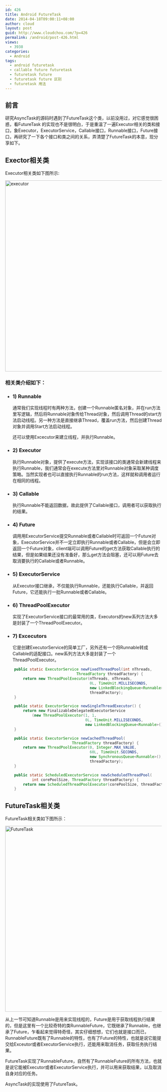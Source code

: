 ```yaml
---
id: 426
title: Android FutureTask
date: 2014-04-18T09:00:11+08:00
author: cloud
layout: post
guid: http://www.cloudchou.com/?p=426
permalink: /android/post-426.html
views:
  - 3938
categories:
  - Android
tags:
  - android futuretask
  - callable future futuretask
  - futuretask future
  - futuretask future 区别
  - futuretask 用法
---
```

## 前言

研究AsyncTask的源码时遇到了FutureTask这个类，以前没用过，对它感觉很困惑，看FutureTask 的实现也不是很明白，于是重温了一遍Executor相关的类和接口，象Executor，ExecutorService，Callable接口，Runnable接口，Future接口，再研究了一下各个接口和类之间的关系，弄清楚了FutureTask的本意，现分享如下。

## Exector相关类

Executor相关类如下图所示:

<a href="http://www.cloudchou.com/wp-content/uploads/2014/04/executor.png" target="_blank"><img src="http://www.cloudchou.com/wp-content/uploads/2014/04/executor.png" alt="executor" width="1008" height="614" class="alignnone size-full wp-image-429" srcset="http://www.cloudchou.com/wp-content/uploads/2014/04/executor.png 1008w, http://www.cloudchou.com/wp-content/uploads/2014/04/executor-300x182.png 300w, http://www.cloudchou.com/wp-content/uploads/2014/04/executor-200x121.png 200w" sizes="(max-width: 1008px) 100vw, 1008px" /></a>

### 相关类介绍如下：

  * ### 1) Runnable
    
    通常我们实现线程时有两种方法，创建一个Runnable匿名对象，并在run方法里写逻辑，然后将Runnable对象传给Thread对象，然后调用Thread的start方法启动线程。另一种方法是直接继承Thread，覆盖run方法，然后创建Thread对象并调用Start方法启动线程。
    
    还可以使用Excecutor来建立线程，并执行Runnable。

  * ### 2) Executor
    
    执行Runnable对象，提供了execute方法，实现该接口的类通常会新建线程来执行Runnable，我们通常会在execute方法里对Runnable对象采取某种调度策略。当然实现者也可以直接执行Runnable的run方法，这样就和调用者运行在相同的线程。

  * ### 3) Callable
    
    执行Runnable不能返回数据，故此提供了Callable接口，调用者可以获取执行的结果。

  * ### 4) Future
    
    调用用ExecutorService提交Runnable或者Callable时可返回一个Future对象，ExecutorService并不一定立即执行Runnable或者Callable，但是会立即返回一个Future对象，client端可以调用Future的get方法获取Callable执行的结果，但是如果结果还没有准备好，那么get方法会阻塞，还可以用Future去取消要执行的Callable或者Runnable。

  * ### 5) ExecutorService
    
    从Executor接口继承，不仅能执行Runnable，还能执行Callable，并返回Future，它还能执行一批Runnable或者Callable。 

  * ### 6) ThreadPoolExecutor
    
    实现了ExecutorService接口的最常用的类，Executors的new系列方法大多是封装了一个ThreadPoolExecutor。

  * ### 7) Excecutors
    
    它是创建ExecutorService的简单工厂，另外还有一个将Runnable转成Callable的适配接口。new系列方法大多是封装了一个ThreadPoolExecutor。

```java
    public static ExecutorService newFixedThreadPool(int nThreads, 
                                ThreadFactory threadFactory) {
        return new ThreadPoolExecutor(nThreads, nThreads,
                                      0L, TimeUnit.MILLISECONDS,
                                      new LinkedBlockingQueue<Runnable>(),
                                      threadFactory);
    }

    public static ExecutorService newSingleThreadExecutor() {
        return new FinalizableDelegatedExecutorService
            (new ThreadPoolExecutor(1, 1,
                                    0L, TimeUnit.MILLISECONDS,
                                    new LinkedBlockingQueue<Runnable>()));
    }

    public static ExecutorService newCachedThreadPool(
                              ThreadFactory threadFactory) {
        return new ThreadPoolExecutor(0, Integer.MAX_VALUE,
                                      60L, TimeUnit.SECONDS,
                                      new SynchronousQueue<Runnable>(),
                                      threadFactory);
    }

    public static ScheduledExecutorService newScheduledThreadPool(
            int corePoolSize, ThreadFactory threadFactory) {
        return new ScheduledThreadPoolExecutor(corePoolSize, threadFactory);
    }
```

## FutureTask相关类

FutureTask相关类如下图所示：

[<img src="http://www.cloudchou.com/wp-content/uploads/2014/04/FutureTask.png" alt="FutureTask" width="724" height="597" class="alignnone size-full wp-image-431" srcset="http://www.cloudchou.com/wp-content/uploads/2014/04/FutureTask.png 724w, http://www.cloudchou.com/wp-content/uploads/2014/04/FutureTask-300x247.png 300w, http://www.cloudchou.com/wp-content/uploads/2014/04/FutureTask-181x150.png 181w" sizes="(max-width: 724px) 100vw, 724px" />](http://www.cloudchou.com/wp-content/uploads/2014/04/FutureTask.png)

从上一节可知道Runnable是用来实现线程的，Future是用于获取线程执行结果的，但是这里有一个比较奇特的类RunnableFuture，它既继承了Runnable，也继承了Future，乍看起来觉得特奇怪，其实仔细想想，它们也就是接口而已，RunnableFuture既有了Runnable的特性，也有了Future的特性，也就是说它能提交给Exceutor或者ExecutorService执行，还能用来取消任务，获取任务执行结果。

FutureTask实现了RunnableFuture，自然有了RunnableFuture的所有方法，也就是说它能被Executor或者ExecutorService执行，并可以用来获取结果，以及取消自身对应的任务。

AsyncTask的实现使用了FutureTask。